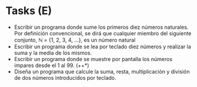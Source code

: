 # Tasks (E)

- Escribir un programa donde sume los primeros diez números naturales. Por definición convencional, se dirá que cualquier miembro del siguiente conjunto, ℕ = {1, 2, 3, 4, ...}, es un número natural
- Escribir un programa donde se lea por teclado diez números y realizar la suma y la media de los mismos.
- Escribir un programa donde se muestre por pantalla los números impares desde el 1 al 99. (++\*)
- Diseña un programa que calcule la suma, resta, multiplicación y división de dos números introducidos por teclado. 